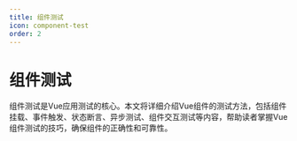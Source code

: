 ```yaml
---
title: 组件测试
icon: component-test
order: 2
---
```


# 组件测试

组件测试是Vue应用测试的核心。本文将详细介绍Vue组件的测试方法，包括组件挂载、事件触发、状态断言、异步测试、组件交互测试等内容，帮助读者掌握Vue组件测试的技巧，确保组件的正确性和可靠性。

